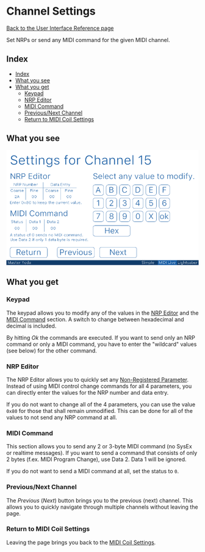 # Channel Settings

[Back to the User Interface Reference page](README.md#readme)

Set NRPs or send any MIDI command for the given MIDI channel.

## Index
* [Index](#index)
* [What you see](#what-you-see)
* [What you get](#what-you-get)
	* [Keypad](#keypad)
	* [NRP Editor](#nrp-editor)
	* [MIDI Command](#midi-command)
	* [Previous/Next Channel](#previousnext-channel)
	* [Return to MIDI Coil Settings](#return-to-midi-coil-settings)

## What you see

![Channel Settings](/Documentation/Pictures/UI/Channel%20Settings%2015.png)

## What you get

### Keypad

The keypad allows you to modify any of the values in the [NRP Editor](#nrp-editor) and the [MIDI Command](#midi-command) section. A switch to change between hexadecimal and decimal is included. 

By hitting *Ok* the commands are executed. If you want to send only an NRP command or only a MIDI command, you have to enter the "wildcard" values (see below) for the other command.

### NRP Editor

The NRP Editor allows you to quickly set any [Non-Registered Parameter](/Documentation/Wiki/Custom%20MIDI%20Commands.md#non-registered-parameters-nrp). Instead of using MIDI control change commands for all 4 parameters, you can directly enter the values for the NRP number and data entry. 

If you do not want to change all of the 4 parameters, you can use the value `0x80` for those that shall remain unmodified. This can be done for all of the values to not send any NRP command at all.

### MIDI Command

This section allows you to send any 2 or 3-byte MIDI command (no SysEx or realtime messages). If you want to send a command that consists of only 2 bytes (f.ex. MIDI Program Change), use Data 2. Data 1 will be ignored.

If you do not want to send a MIDI command at all, set the status to `0`.

### Previous/Next Channel

The *Previous* (*Next*) button brings you to the previous (next) channel. This allows you to quickly navigate through multiple channels without leaving the page.

### Return to MIDI Coil Settings

Leaving the page brings you back to the [MIDI Coil Settings](Coil%20Settings.md#readme).
